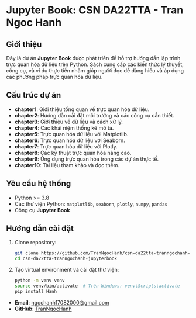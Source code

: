 # Jupyter Book: CSN DA22TTA - Tran Ngoc Hanh

## Giới thiệu

Đây là dự án **Jupyter Book** được phát triển để hỗ trợ hướng dẫn lập trình trực quan hóa dữ liệu trên Python. Sách cung cấp các kiến thức lý thuyết, công cụ, và ví dụ thực tiễn nhằm giúp người đọc dễ dàng hiểu và áp dụng các phương pháp trực quan hóa dữ liệu.

## Cấu trúc dự án

- **chapter1**: Giới thiệu tổng quan về trực quan hóa dữ liệu.
- **chapter2**: Hướng dẫn cài đặt môi trường và các công cụ cần thiết.
- **chapter3**: Giới thiệu về dữ liệu và cách xử lý.
- **chapter4**: Các khái niệm thống kê mô tả.
- **chapter5**: Trực quan hóa dữ liệu với Matplotlib.
- **chapter6**: Trực quan hóa dữ liệu với Seaborn.
- **chapter7**: Trực quan hóa dữ liệu với Plotly.
- **chapter8**: Các kỹ thuật trực quan hóa nâng cao.
- **chapter9**: Ứng dụng trực quan hóa trong các dự án thực tế.
- **chapter10**: Tài liệu tham khảo và đọc thêm.

## Yêu cầu hệ thống

- Python >= 3.8
- Các thư viện Python: `matplotlib`, `seaborn`, `plotly`, `numpy`, `pandas`
- Công cụ **Jupyter Book**

## Hướng dẫn cài đặt

1. Clone repository:
   ```bash
   git clone https://github.com/TranNgocHanh/csn-da22tta-tranngochanh-jupyterbook.git
   cd csn-da22tta-tranngochanh-jupyterbook
   ```

2. Tạo virtual environment và cài đặt thư viện:
   ```bash
   python -m venv venv
   source venv/bin/activate  # Trên Windows: venv\Scripts\activate
   pip install Hành
- **Email**: [ngochanh17082000@gmail.com](mailto:ngochanh17082000@gmail.com)
- **GitHub**: [TranNgocHanh](https://github.com/TranNgocHanh)
